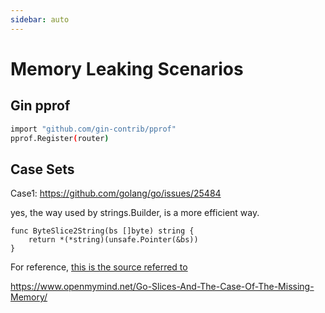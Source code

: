 ```yaml
---
sidebar: auto
---
```


# Memory Leaking Scenarios 

## Gin pprof

```bash
import "github.com/gin-contrib/pprof"
pprof.Register(router)
```


## Case Sets

Case1: https://github.com/golang/go/issues/25484

yes, the way used by strings.Builder, is a more efficient way.

```
func ByteSlice2String(bs []byte) string {
	return *(*string)(unsafe.Pointer(&bs))
}
```

For reference, [this is the source referred to](https://golang.org/src/strings/builder.go#L45)

https://www.openmymind.net/Go-Slices-And-The-Case-Of-The-Missing-Memory/
